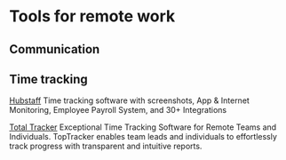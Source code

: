 # Tools for remote work [](id=tools)

## Communication

## Time tracking
[Hubstaff](http://www.hubstaff.com)
Time tracking software with screenshots, App & Internet Monitoring, Employee Payroll System, and 30+ Integrations

[Total Tracker](https://www.toptal.com/tracker/)
Exceptional Time Tracking Software for Remote Teams and Individuals.
TopTracker enables team leads and individuals to effortlessly track progress with transparent and intuitive reports.
